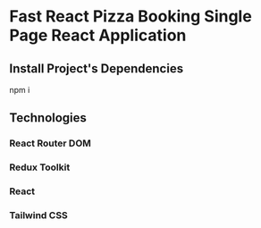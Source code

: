 # Fast React Pizza Booking Single Page React Application
## Install Project's Dependencies
npm i
## Technologies
### React Router DOM
### Redux Toolkit
### React
### Tailwind CSS
